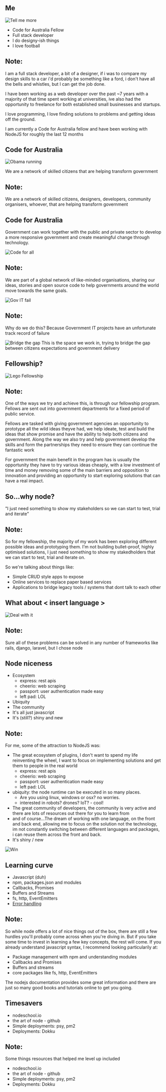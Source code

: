 ## Me
![Tell me more](./images/tell-me-more.gif)
* Code for Australia Fellow
* Full stack developer
* I do designy-ish things
* I love football

## Note:
I am a full stack developer, a bit of a designer, if i was to compare my design skills to a car i'd probably be something like a ford, i don't have all the bells and whistles, but I can get the job done.

I have been working as a web developer over the past ~7 years with a majority of that time spent working at universities, ive also had the opportunity to freelance for both established small businesses and startups.

I love programming, I love finding solutions to problems and getting ideas off the ground.

I am currently a Code for Australia fellow and have been working with NodeJS for roughly the last 12 months


## Code for Australia
![Obama running](./images/obama-running.gif)

We are a network of skilled citizens that are helping transform government
## Note:
We are a network of skilled citizens, designers, developers, community organisers, whoever, that are helping transform government

## Code for Australia
Government can work together with the public and private sector to develop a more responsive government and create meaningful change through technology.


![Code for all](./images/code-for-all.png)
## Note:
We are part of a global network of like-minded organisations, sharing our ideas, stories and open source code to help governments around the world move towards the same goals.


![Gov IT fail](./images/gov-it-fail.png)
## Note:
Why do we do this?
Because Government IT projects have an unfortunate track record of failure


![Bridge the gap](./images/bridge-the-gap.png)
This is the space we work in, trying to bridge the gap between citizens expectations and government delivery


## Fellowship?
![Lego Fellowship](./images/lego-fellowship.jpg)
## Note:
One of the ways we try and achieve this, is through our fellowship program. Fellows are sent out into government departments for a fixed period of public service.

Fellows are tasked with giving government agencies an opportunity to prototype all the wild ideas theyve had, we help ideate, test and build the ideas that show promise and have the ability to help both citizens and government. Along the way we also try and help government develop the skills and form the partnerships they need to ensure they can continue the fantastic work

For government the main benefit in the program has is usually the opportunity they have to try various ideas cheaply, with a  low investment of time and money removing some of the main barriers and opposition to innovation and providing an opportunity to start exploring solutions that can have a real impact.


## So...why node?
"I just need something to show my stakeholders so we can start to test, trial and iterate"
## Note:
So for my fellowship, the majority of my work has been exploring different possible ideas and prototyping them. I'm not building bullet-proof, highly optimised solutions, I just need something to show my stakedholders that we can start to test, trial and iterate on.

So we're talking about things like:
* Simple CRUD style apps to expose
* Online services to replace paper based services
* Applications to bridge legacy tools / systems that dont talk to each other


## What about < insert language >
![Deal with it](./images/deal-with-it.gif)

## Note:
Sure all of these problems can be solved in any number of frameworks like rails, django, laravel, but I chose node



## Node niceness
* Ecosystem
  - express: rest apis
  - cheerio: web scraping
  - passport: user authentication made easy  
  - left pad: LOL
* Ubiquity  
* The community
* It's all just javascript
* It's (still?) shiny and new

## Note:
For me, some of the attraction to NodeJS was:
* The great ecosystem of plugins, I don't want to spend my life reinventing the wheel, I want to focus on implementing solutions and get them to people in the real world
  - express: rest apis
  - cheerio: web scraping
  - passport: user authentication made easy  
  - left pad: LOL
* ubiquity: the node runtime can be executed in so many places.
  - Are you using linux, windows or osx? no worries.
  - interested in robots? drones? IoT? - cool!
* The great community of developers, the community is very active and there are lots of resources out there for you to learn from
* and of course...The dream of working with one language, on the front and back end, allowing me to focus on the solution not the technology, im not constantly switching between different languages and packages, i can reuse them across the front and back.
* It's shiny / new


![Win](./images/win-95.gif)


## Learning curve
* Javascript (duh)
* npm, packages.json and modules
* Callbacks, Promises
* Buffers and Streams
* fs, http, EventEmitters
* [Error handling](https://www.joyent.com/developers/node/design/errors)

## Note:
So while node offers a lot of nice things out of the box, there are still a few hurdles you'll probably come across when you're diving in. But if you take some time to invest in learning a few key concepts, the rest will come. If you already understand javascript syntax, I recommend looking particularily at:
- Package management with npm and understanding modules
- Callbacks and Promises
- Buffers and streams
- core packages like fs, http, EventEmitters

The nodejs documentation provides some great information and there are just so many good books and tutorials online to get you going.


## Timesavers
* nodeschool.io
* the art of node - github
* Simple deployments: psy, pm2
* Deployments: Dokku

## Note:
Some things resources that helped me level up included
* nodeschool.io
* the art of node - github
* Simple deployments: psy, pm2
* Deployments: Dokku
